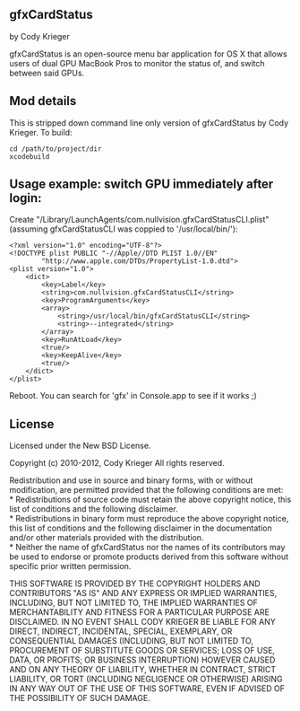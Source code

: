 ## gfxCardStatus
by Cody Krieger

gfxCardStatus is an open-source menu bar application for OS X that allows users
of dual GPU MacBook Pros to monitor the status of, and switch between said GPUs.

## Mod details

This is stripped down command line only version of gfxCardStatus by Cody Krieger.
To build:
```
cd /path/to/project/dir
xcodebuild
```

## Usage example: switch GPU immediately after login:

Create "/Library/LaunchAgents/com.nullvision.gfxCardStatusCLI.plist" (assuming gfxCardStatusCLI was coppied to '/usr/local/bin/'):
```
<?xml version="1.0" encoding="UTF-8"?>
<!DOCTYPE plist PUBLIC "-//Apple//DTD PLIST 1.0//EN"
        "http://www.apple.com/DTDs/PropertyList-1.0.dtd">
<plist version="1.0">
    <dict>
        <key>Label</key>
        <string>com.nullvision.gfxCardStatusCLI</string>
        <key>ProgramArguments</key>
        <array>
            <string>/usr/local/bin/gfxCardStatusCLI</string>
            <string>--integrated</string>
        </array>
		<key>RunAtLoad</key>
		<true/>
        <key>KeepAlive</key>
        <true/>
    </dict>
</plist>
```
Reboot. You can search for 'gfx' in Console.app to see if it works ;)


## License

Licensed under the New BSD License.

Copyright (c) 2010-2012, Cody Krieger
All rights reserved.

Redistribution and use in source and binary forms, with or without
modification, are permitted provided that the following conditions are met:  
    * Redistributions of source code must retain the above copyright
      notice, this list of conditions and the following disclaimer.  
    * Redistributions in binary form must reproduce the above copyright
      notice, this list of conditions and the following disclaimer in the
      documentation and/or other materials provided with the distribution.  
    * Neither the name of gfxCardStatus nor the
      names of its contributors may be used to endorse or promote products
      derived from this software without specific prior written permission.  

THIS SOFTWARE IS PROVIDED BY THE COPYRIGHT HOLDERS AND CONTRIBUTORS "AS IS" AND
ANY EXPRESS OR IMPLIED WARRANTIES, INCLUDING, BUT NOT LIMITED TO, THE IMPLIED
WARRANTIES OF MERCHANTABILITY AND FITNESS FOR A PARTICULAR PURPOSE ARE
DISCLAIMED. IN NO EVENT SHALL CODY KRIEGER BE LIABLE FOR ANY
DIRECT, INDIRECT, INCIDENTAL, SPECIAL, EXEMPLARY, OR CONSEQUENTIAL DAMAGES
(INCLUDING, BUT NOT LIMITED TO, PROCUREMENT OF SUBSTITUTE GOODS OR SERVICES;
LOSS OF USE, DATA, OR PROFITS; OR BUSINESS INTERRUPTION) HOWEVER CAUSED AND
ON ANY THEORY OF LIABILITY, WHETHER IN CONTRACT, STRICT LIABILITY, OR TORT
(INCLUDING NEGLIGENCE OR OTHERWISE) ARISING IN ANY WAY OUT OF THE USE OF THIS
SOFTWARE, EVEN IF ADVISED OF THE POSSIBILITY OF SUCH DAMAGE.
